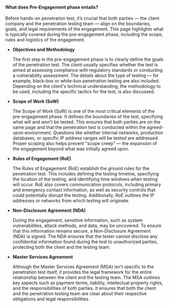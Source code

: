 #### What does Pre-Engagement phase entails?

Before hands-on penetration test, it’s crucial that both parties — the client company and the penetration testing team — align on the boundaries, goals, and legal requirements of the engagement. This page highlights what is typically covered during the pre-engagement phase, including the scope, rules and logistics of the engagement.


- **Objectives and Methodology**

    The first step in the pre-engagement phase is to clearly define the goals of the penetration test. The client usually specifies whether the test is aimed at assessing compliance with regulatory standards or conducting a vulnerability assessment. The details about the type of testing — for example, black-box or white-box penetration testing are also included. Depending on the client's technical understanding, the methodology to be used, including the specific tactics for the test, is also discussed. 

- **Scope of Work (SoW)**
    
    The Scope of Work (SoW) is one of the most critical elements of the pre-engagement phase. It defines the boundaries of the test, specifying what will and won’t be tested. This ensures that both parties are on the same page and that the penetration test is conducted within the agreed-upon environment. Questions like whether internal networks, production databases, or specific IP address ranges will be tested are addressed. Proper scoping also helps prevent "scope creep" — the expansion of the engagement beyond what was initially agreed upon.

- **Rules of Engagement (RoE)**

    The Rules of Engagement (RoE) establish the ground rules for the penetration test. This includes defining the testing timeline, specifying the location of the testing, and identifying time windows when testing will occur. RoE also covers communication protocols, including primary and emergency contact information, as well as security controls that could potentially disrupt the testing. Additionally, RoE outlines the IP addresses or networks from which testing will originate.

- **Non-Disclosure Agreement (NDA)**

    During the engagement, sensitive information, such as system vulnerabilities, attack methods, and data, may be uncovered. To ensure that this information remains secure, a Non-Disclosure Agreement (NDA) is signed. The NDA ensures that the tester cannot disclose any confidential information found during the test to unauthorized parties, protecting both the client and the testing team.

- **Master Services Agreement**

    Although the Master Services Agreement (MSA) isn’t specific to the penetration test itself, it provides the legal framework for the entire relationship between the client and the testing team. The MSA outlines key aspects such as payment terms, liability, intellectual property rights, and the responsibilities of both parties. It ensures that both the client and the penetration testing team are clear about their respective obligations and legal responsibilities.
